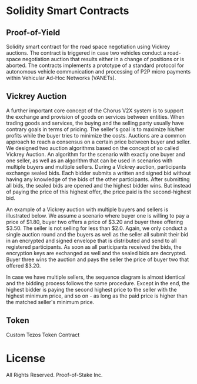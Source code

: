 # Solidity Smart Contracts

## Proof-of-Yield


Solidity smart contract for the road space negotiation using Vickrey auctions. The contract is triggered in case two vehicles conduct a road-space negotiation auction that results either in a change of positions or is aborted. The contracts implements a prototype of a standard protocol for autonomous vehicle communication and processing of P2P micro payments within Vehicular Ad-Hoc Networks (VANETs).

## Vickrey Auction

A further important core concept of the Chorus V2X system is to support the exchange and provision of goods on services between entities. When trading goods and services, the buying and the selling party usually have contrary goals in terms of pricing. The seller's goal is to maximize his/her profits while the buyer tries to minimize the costs. Auctions are a common approach to reach a consensus on a certain price between buyer and seller. We designed two auction algorithms based on the concept of so called Vickrey Auction. An algorithm for the scenario with exactly one buyer and one seller, as well as an algorithm that can be used in scenarios with multiple buyers and multiple sellers.  During a Vickrey auction, participants exchange sealed bids. Each bidder submits a written and signed bid without having any knowledge of the bids of the other participants. After submitting all bids, the sealed bids are opened and the highest bidder wins. But instead of paying the price of this highest offer, the price paid is the second-highest bid. 

An example of a Vickrey auction with multiple buyers and sellers is illustrated below. We assume a scenario where buyer one is willing to pay a price of $1.80, buyer two offers a price of $3.20 and buyer three offering $3.50. The seller is not selling for less than $2.0. Again, we only conduct a single auction round and the buyers as well as the seller all submit their bid in an encrypted and signed envelope that is distributed and send to all registered participants. As soon as all participants received the bids, the encryption keys are exchanged as well and the sealed bids are decrypted. Buyer three wins the auction and pays the seller the price of buyer two that offered $3.20.

In case we have multiple sellers, the sequence diagram is almost identical and the bidding process follows the same procedure. Except in the end, the highest bidder is paying the second highest price to  the seller with the highest minimum price, and so on - as long as the paid price is higher than the matched seller's minimum price.

## Token
Custom Tezos Token Contract

# License

All Rights Reserved. Proof-of-Stake Inc.
